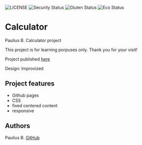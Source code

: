![LICENSE](https://img.shields.io/badge/license-MIT-blue.svg?style=flat-square)
![Security Status](https://img.shields.io/security-headers?label=Security&url=https%3A%2F%2Fgithub.com&style=flat-square)
![Gluten Status](https://img.shields.io/badge/Gluten-Free-green.svg)
![Eco Status](https://img.shields.io/badge/ECO-Friendly-green.svg)

# Calculator

Paulius B. Calculator project

This project is for learning porpuses only. Thank you for your visit!

Project published [here](https://scarab911.github.io/18-calculator/)

Design: Improvized

## Project features

- Github pages
- CSS
- fixed centered content
- responsive

## Authors

Paulius B. [GitHub](https://github.com/Scarab911)
